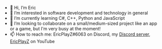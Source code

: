 - 👋 Hi, I’m Eric
- 👀 I’m interested in software development and technology in general
- 🌱 I’m currently learning C#, C++, Python and JavaScript
- 💞️ I’m looking to collaborate on a small/medium-sized project like an app or a game, but I'm very busy at the moment!
- 📫 How to reach me: EricPlayZ#6063 on Discord, my [Discord server](https://discord.com/invite/HZySE6DMSu), [EricPlayZ](https://www.youtube.com/@ericplayz132) on YouTube

<!---
EricPlayZ/EricPlayZ is a ✨ special ✨ repository because its `README.md` (this file) appears on your GitHub profile.
You can click the Preview link to take a look at your changes.
--->

